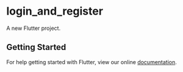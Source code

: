 # login_and_register

A new Flutter project.

## Getting Started

For help getting started with Flutter, view our online
[documentation](https://flutter.io/).
